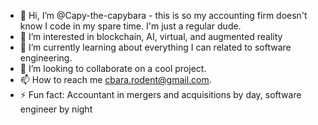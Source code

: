 - 👋 Hi, I’m @Capy-the-capybara - this is so my accounting firm doesn't know I code in my spare time. I'm just a regular dude. 
- 👀 I’m interested in blockchain, AI, virtual, and augmented reality
- 🌱 I’m currently learning about everything I can related to software engineering.
- 💞️ I’m looking to collaborate on a cool project. 
- 📫 How to reach me cbara.rodent@gmail.com. 
- ⚡ Fun fact: Accountant in mergers and acquisitions by day, software engineer by night
<!---
Capy-the-capybara/Capy-the-capybara is a ✨ special ✨ repository because its `README.md` (this file) appears on your GitHub profile.
You can click the Preview link to take a look at your changes.
--->
